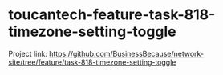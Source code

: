 # toucantech-feature-task-818-timezone-setting-toggle
Project link: https://github.com/BusinessBecause/network-site/tree/feature/task-818-timezone-setting-toggle
